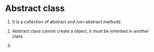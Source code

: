 # Abstract class

1. It is a collection of abstract and non-abstract methods

2. Abstract class cannot create a object, it must be inherited in another class

3. 